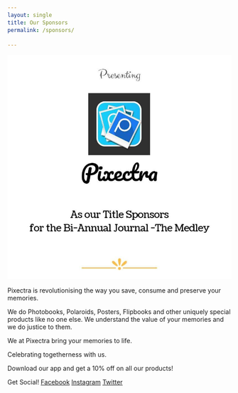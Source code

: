 ```yaml
---
layout: single
title: Our Sponsors
permalink: /sponsors/

---
```


<img src="/assets/img/spon_pixectra.jpg">

Pixectra is revolutionising the way you save, consume and preserve your memories.

We do Photobooks, Polaroids, Posters, Flipbooks and other uniquely special products like no one else. We understand the value of your memories and we do justice to them. 

We at Pixectra bring your memories to life.

Celebrating togetherness with us. 

Download our app and get a 10% off on all our products!

Get Social!
<a href="https://www.facebook.com/pixectra" target="_blank" class="btn btn--facebook"><i class="fab fa-fw fa-facebook-square" aria-hidden="true"></i>Facebook</a>
<a href="https://www.instagram.com/pixectra" target="_blank" class="btn btn--google-plus"><i class="fab fa-fw fa-instagram" aria-hidden="true"></i>Instagram</a>
<a href="https://www.twitter.com/pixectra" target="_blank" class="btn btn--twitter"><i class="fab fa-fw fa-twitter-square" aria-hidden="true"></i>Twitter</a>
